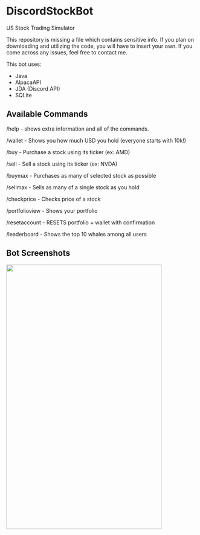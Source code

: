 # DiscordStockBot
US Stock Trading Simulator

This repository is missing a file which contains sensitive info. If you plan on downloading and utilizing the code, you will have to insert your own. If you come across any issues, feel free to contact me.

This bot uses:
- Java
- AlpacaAPI
- JDA (Discord API)
- SQLite

## Available Commands

/help - shows extra information and all of the commands.

/wallet - Shows you how much USD you hold (everyone starts with 10k!)

/buy - Purchase a stock using its ticker (ex: AMD)

/sell - Sell a stock using its ticker (ex: NVDA)

/buymax - Purchases as many of selected stock as possible

/sellmax - Sells as many of a single stock as you hold

/checkprice - Checks price of a stock

/portfolioview - Shows your portfolio

/resetaccount - RESETS portfolio + wallet with confirmation

/leaderboard - Shows the top 10 whales among all users

## Bot Screenshots

<img src= "https://user-images.githubusercontent.com/104325289/223025279-ecbb5966-1161-46cf-804b-71815f1023e5.png" width="411" height ="700">
